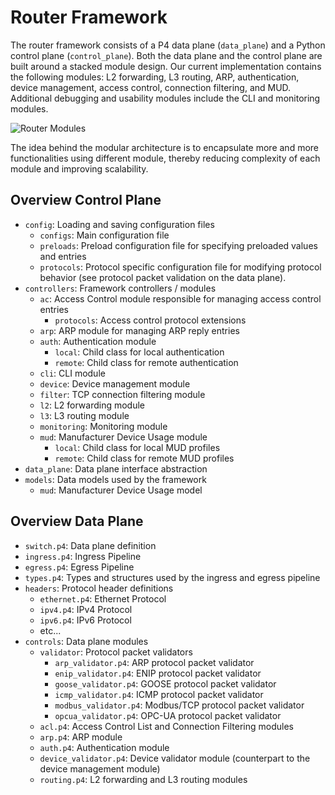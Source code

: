 # Router Framework

The router framework consists of a P4 data plane (`data_plane`) and a Python control plane (`control_plane`). Both the data plane and the control plane are built around a stacked module design. Our current implementation contains the following modules: L2 forwarding, L3 routing, ARP, authentication, device management, access control, connection filtering, and MUD. Additional debugging and usability modules include the CLI and monitoring modules. 

![Router Modules](./modules.png "Router Framework Modules")

The idea behind the modular architecture is to encapsulate more and more functionalities using different module, thereby reducing complexity of each module and improving scalability.

## Overview Control Plane

- `config`: Loading and saving configuration files
    - `configs`: Main configuration file
    - `preloads`: Preload configuration file for specifying preloaded values and entries
    - `protocols`: Protocol specific configuration file for modifying protocol behavior (see protocol packet validation on the data plane).
- `controllers`: Framework controllers / modules
    - `ac`: Access Control module responsible for managing access control entries
        - `protocols`: Access control protocol extensions
    - `arp`: ARP module for managing ARP reply entries
    - `auth`: Authentication module
        - `local`: Child class for local authentication
        - `remote`: Child class for remote authentication
    - `cli`: CLI module
    - `device`: Device management module
    - `filter`: TCP connection filtering module
    - `l2`: L2 forwarding module
    - `l3`: L3 routing module
    - `monitoring`: Monitoring module
    - `mud`: Manufacturer Device Usage module
        - `local`: Child class for local MUD profiles
        - `remote`: Child class for remote MUD profiles
- `data_plane`: Data plane interface abstraction
- `models`: Data models used by the framework
    - `mud`: Manufacturer Device Usage model

## Overview Data Plane

- `switch.p4`: Data plane definition
- `ingress.p4`: Ingress Pipeline
- `egress.p4`: Egress Pipeline
- `types.p4`: Types and structures used by the ingress and egress pipeline
- `headers`: Protocol header definitions
    - `ethernet.p4`: Ethernet Protocol
    - `ipv4.p4`: IPv4 Protocol
    - `ipv6.p4`: IPv6 Protocol
    - etc...
- `controls`: Data plane modules
    - `validator`: Protocol packet validators
        - `arp_validator.p4`: ARP protocol packet validator
        - `enip_validator.p4`: ENIP protocol packet validator
        - `goose_validator.p4`: GOOSE protocol packet validator
        - `icmp_validator.p4`: ICMP protocol packet validator
        - `modbus_validator.p4`: Modbus/TCP protocol packet validator
        - `opcua_validator.p4`: OPC-UA protocol packet validator
    - `acl.p4`: Access Control List and Connection Filtering modules
    - `arp.p4`: ARP module
    - `auth.p4`: Authentication module
    - `device_validator.p4`: Device validator module (counterpart to the device management module)
    - `routing.p4`: L2 forwarding and L3 routing modules